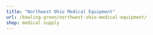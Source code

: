 ```yaml
---
title: "Northwest Ohio Medical Equipment"
url: /bowling-green/northwest-ohio-medical-equipment/
shop: medical supply
---
```

